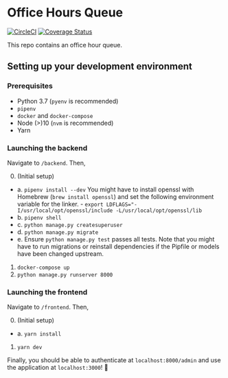 # Office Hours Queue

[![CircleCI](https://circleci.com/gh/pennlabs/office-hours-queue.svg?style=shield)](https://circleci.com/gh/pennlabs/office-hours-queue)
[![Coverage Status](https://codecov.io/gh/pennlabs/office-hours-queue/branch/master/graph/badge.svg)](https://codecov.io/gh/pennlabs/office-hours-queue)

This repo contains an office hour queue.

## Setting up your development environment

### Prerequisites
- Python 3.7 (`pyenv` is recommended)
- `pipenv`
- `docker` and `docker-compose`
- Node (>)10 (`nvm` is recommended)
- Yarn 

### Launching the backend 
Navigate to `/backend`. Then,

0. (Initial setup)
  - a. `pipenv install --dev`
        You might have to install openssl with Homebrew (`brew install openssl`) and set the following environment variable for the linker.
        - `export LDFLAGS="-I/usr/local/opt/openssl/include -L/usr/local/opt/openssl/lib`
  - b. `pipenv shell`
  - c. `python manage.py createsuperuser`
  - d. `python manage.py migrate`
  - e. Ensure `python manage.py test` passes all tests.
  Note that you might have to run migrations or reinstall dependencies if the Pipfile or models have been changed upstream.
  
1. `docker-compose up`
2. `python manage.py runserver 8000`

### Launching the frontend 
Navigate to `/frontend`. Then,

0. (Initial setup)
  - a. `yarn install`
1. `yarn dev`

Finally, you should be able to authenticate at `localhost:8000/admin` and use the application at `localhost:3000`! 🎉

